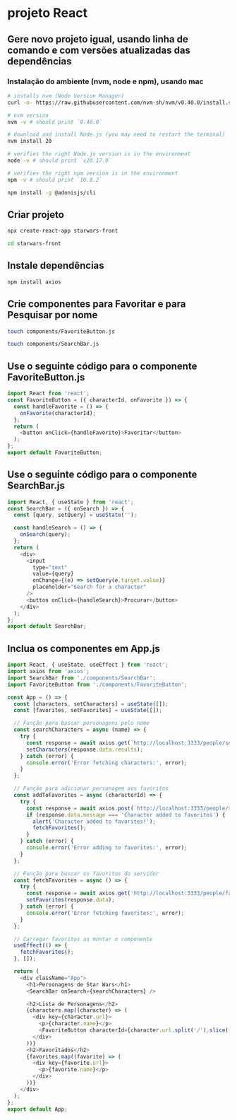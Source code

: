 # projeto React

## Gere novo projeto igual, usando linha de comando e com versões atualizadas das dependências

### Instalação do ambiente (nvm, node e npm), usando mac
```bash  
# installs nvm (Node Version Manager)
curl -o- https://raw.githubusercontent.com/nvm-sh/nvm/v0.40.0/install.sh | bash

# nvm version
nvm -v # should print `0.40.0`

# download and install Node.js (you may need to restart the terminal)
nvm install 20

# verifies the right Node.js version is in the environment
node -v # should print `v20.17.0`

# verifies the right npm version is in the environment
npm -v # should print `10.8.2`

npm install -g @adonisjs/cli
```  

## Criar projeto
```bash
npx create-react-app starwars-front
``` 

```bash
cd starwars-front
``` 

## Instale dependências
```bash  
npm install axios
```  

## Crie componentes para Favoritar e para Pesquisar por nome 

```bash
touch components/FavoriteButton.js
```  

```bash
touch components/SearchBar.js
```  

## Use o seguinte código para o componente FavoriteButton.js
```javascript title="components/FavoriteButton.js" 
import React from 'react';
const FavoriteButton = ({ characterId, onFavorite }) => {
  const handleFavorite = () => {
    onFavorite(characterId);
  };
  return (
    <button onClick={handleFavorite}>Favoritar</button>
  );
};
export default FavoriteButton;
```

## Use o seguinte código para o componente SearchBar.js
```javascript title="components/SearchBar.js" 
import React, { useState } from 'react';
const SearchBar = ({ onSearch }) => {
  const [query, setQuery] = useState('');

  const handleSearch = () => {
    onSearch(query);
  };
  return (
    <div>
      <input
        type="text"
        value={query}
        onChange={(e) => setQuery(e.target.value)}
        placeholder="Search for a character"
      />
      <button onClick={handleSearch}>Procurar</button>
    </div>
  );
};
export default SearchBar;
```

## Inclua os componentes em App.js
```Javascript
import React, { useState, useEffect } from 'react';
import axios from 'axios';
import SearchBar from './components/SearchBar';
import FavoriteButton from './components/FavoriteButton';

const App = () => {
  const [characters, setCharacters] = useState([]);
  const [favorites, setFavorites] = useState([]);

  // Função para buscar personagens pelo nome
  const searchCharacters = async (name) => {
    try {
      const response = await axios.get(`http://localhost:3333/people/search?name=${name}`);
      setCharacters(response.data.results);
    } catch (error) {
      console.error('Error fetching characters:', error);
    }
  };

  // Função para adicionar personagem aos favoritos
  const addToFavorites = async (characterId) => {
    try {
      const response = await axios.post(`http://localhost:3333/people/${characterId}/favorite`);
      if (response.data.message === 'Character added to favorites') {
        alert('Character added to favorites!');
        fetchFavorites();
      }
    } catch (error) {
      console.error('Error adding to favorites:', error);
    }
  };

  // Função para buscar os favoritos do servidor
  const fetchFavorites = async () => {
    try {
      const response = await axios.get('http://localhost:3333/people/favorites');
      setFavorites(response.data);
    } catch (error) {
      console.error('Error fetching favorites:', error);
    }
  };

  // Carregar favoritos ao montar o componente
  useEffect(() => {
    fetchFavorites();
  }, []);

  return (
    <div className="App">
      <h1>Personagens de Star Wars</h1>
      <SearchBar onSearch={searchCharacters} />

      <h2>Lista de Personagens</h2>
      {characters.map((character) => (
        <div key={character.url}>
          <p>{character.name}</p>
          <FavoriteButton characterId={character.url.split('/').slice(-2, -1)[0]} onFavorite={addToFavorites} />
        </div>
      ))}
      <h2>Favoritados</h2>
      {favorites.map((favorite) => (
        <div key={favorite.url}>
          <p>{favorite.name}</p>
        </div>
      ))}
    </div>
  );
};
export default App;
```  
